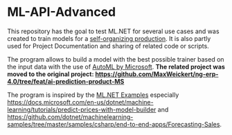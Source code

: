 # ML-API-Advanced
This repository has the goal to test ML.NET for several use cases and was created to train models for a [self-organizing production](https://github.com/Krockema/ng-erp-4.0). It is also partly used for Project Documentation and sharing of related code or scripts.

The program allows to build a model with the best possible trainer based on the input data with the use of [AutoML by Microsoft](https://docs.microsoft.com/en-us/azure/machine-learning/concept-automated-ml). **The related project was moved to the original project: https://github.com/MaxWeickert/ng-erp-4.0/tree/feat/ai-prediction-product-MS**


The program is inspired by the [ML.NET Examples](https://github.com/dotnet/machinelearning-samples) especially https://docs.microsoft.com/en-us/dotnet/machine-learning/tutorials/predict-prices-with-model-builder and https://github.com/dotnet/machinelearning-samples/tree/master/samples/csharp/end-to-end-apps/Forecasting-Sales.
